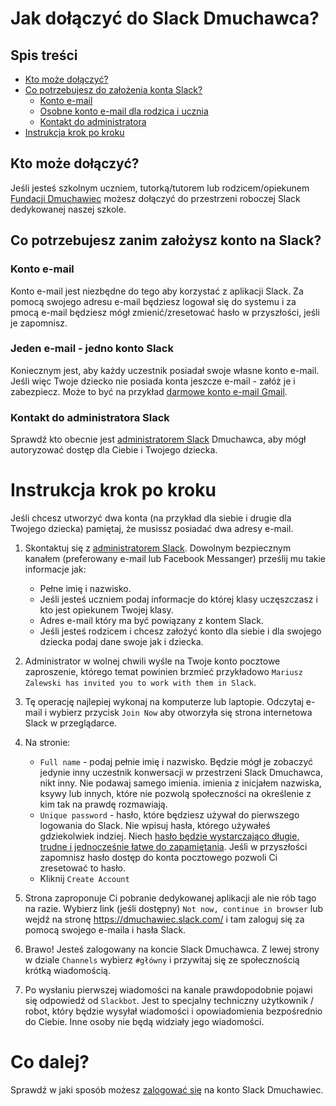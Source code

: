 # Jak dołączyć do Slack Dmuchawca?

## Spis treści
* [Kto może dołączyć?](#kto-może-dołączyć)
* [Co potrzebujesz do założenia konta Slack?](#co-potrzebujesz-zanim-założysz-konto-na-slack)
    * [Konto e-mail](#konto-e-mail)
    * [Osobne konto e-mail dla rodzica i ucznia](#jeden-e-mail---jedno-konto-slack)
    * [Kontakt do administratora](#kontakt-do-administratora-slack)
* [Instrukcja krok po kroku](#instrukcja-krok-po-kroku)

## Kto może dołączyć?
Jeśli jesteś szkolnym uczniem, tutorką/tutorem
lub rodzicem/opiekunem
[Fundacji Dmuchawiec](https://www.fundacjadmuchawiec.pl/)
możesz dołączyć do przestrzeni roboczej Slack dedykowanej
naszej szkole.

## Co potrzebujesz zanim założysz konto na Slack?

### Konto e-mail
Konto e-mail jest niezbędne do tego aby korzystać
z aplikacji Slack. Za pomocą swojego adresu e-mail
będziesz logował się do systemu i za pmocą e-mail
będziesz mógł zmienić/zresetować hasło w przyszłości,
jeśli je zapomnisz. 

### Jeden e-mail - jedno konto Slack
Koniecznym jest, aby każdy uczestnik posiadał swoje
własne konto e-mail. Jeśli więc Twoje dziecko nie posiada
konta jeszcze e-mail - załóż je i zabezpiecz.
Może to być na przykład
[darmowe konto e-mail Gmail](https://support.google.com/accounts/answer/27441?hl=pl).

### Kontakt do administratora Slack

Sprawdź kto obecnie jest
[administratorem Slack](administratorzy_slack.md)
Dmuchawca, aby mógł autoryzować dostęp dla Ciebie
i Twojego dziecka.

# Instrukcja krok po kroku

Jeśli chcesz utworzyć dwa konta
(na przykład dla siebie i drugie dla Twojego dziecka)
pamiętaj, że musissz posiadać dwa adresy e-mail.

1. Skontaktuj się z
[administratorem Slack](administratorzy_slack.md).
Dowolnym bezpiecznym kanałem (preferowany e-mail
lub Facebook Messanger) prześlij mu takie informacje jak:
    * Pełne imię i nazwisko.
    * Jeśli jesteś uczniem podaj informacje do 
    której klasy uczęszczasz i kto jest opiekunem Twojej klasy.
    * Adres e-mail który ma być powiązany z kontem Slack.
    * Jeśli jesteś rodzicem i chcesz założyć konto
    dla siebie i dla swojego dziecka podaj dane swoje
    jak i dziecka.

2. Administrator w wolnej chwili wyśle na Twoje
konto pocztowe zaproszenie, którego temat powinien
brzmieć przykładowo `Mariusz Zalewski has invited you
to work with them in Slack`.

3. Tę operację najlepiej wykonaj na komputerze
lub laptopie. Odczytaj e-mail i wybierz przycisk
`Join Now` aby otworzyła się strona internetowa
Slack w przeglądarce.

4. Na stronie:
    * `Full name` - podaj pełnie imię i nazwisko.
    Będzie mógł je zobaczyć jedynie inny uczestnik
    konwersacji w przestrzeni Slack Dmuchawca,
    nikt inny. Nie podawaj samego imienia.
    imienia z inicjałem nazwiska, ksywy lub innych,
    które nie pozwolą społeczności na określenie
    z kim tak na prawdę rozmawiają.
    * `Unique password` - hasło, które będziesz
    używał do pierwszego logowania do Slack. Nie wpisuj
    hasła, którego używałeś gdziekolwiek indziej.
    Niech [hasło będzie wystarczająco długie,
    trudne i jednocześnie łatwe do zapamiętania](https://www.gov.pl/web/baza-wiedzy/jak-tworzyc-bezpieczne-hasla).
    Jeśli w przyszłości zapomnisz hasło dostęp
    do konta pocztowego pozwoli Ci zresetować to hasło.
    * Kliknij `Create Account`

5. Strona zaproponuje Ci pobranie dedykowanej
aplikacji ale nie rób tago na razie. 
Wybierz link (jeśli dostępny)
`Not now, continue in browser` lub wejdź na stronę
https://dmuchawiec.slack.com/ i tam zaloguj się za pomocą
swojego e-maila i hasła Slack.

6. Brawo! Jesteś zalogowany na koncie Slack Dmuchawca. 
Z lewej strony w dziale `Channels` 
wybierz `#główny` 
i przywitaj się ze społecznością krótką wiadomością.

7. Po wysłaniu pierwszej wiadomości na kanale 
prawdopodobnie pojawi się odpowiedź od `Slackbot`.
Jest to specjalny techniczny użytkownik / robot, który 
będzie wysyłał wiadomości
i opowiadomienia bezpośrednio do Ciebie.
Inne osoby nie będą widziały jego wiadomości.

# Co dalej?

Sprawdź w jaki sposób możesz [zalogować się](logowanie.md) na konto Slack Dmuchawiec.
